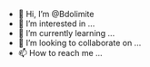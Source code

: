 - 👋 Hi, I’m @Bdolimite
- 👀 I’m interested in ...
- 🌱 I’m currently learning ...
- 💞️ I’m looking to collaborate on ...
- 📫 How to reach me ...

<!---
Bdolimite/Bdolimite is a ✨ special ✨ repository because its `README.md` (this file) appears on your GitHub profile.
I'm having a great day.
You can click the Preview link to take a look at your changes.
--->
